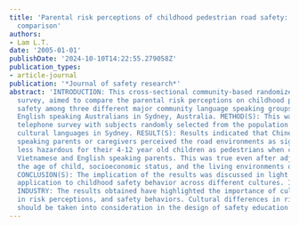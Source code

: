 ```yaml
---
title: 'Parental risk perceptions of childhood pedestrian road safety: a cross cultural
  comparison'
authors:
- Lam L.T.
date: '2005-01-01'
publishDate: '2024-10-10T14:22:55.279058Z'
publication_types:
- article-journal
publication: '*Journal of safety research*'
abstract: 'INTRODUCTION: This cross-sectional community-based randomized telephone
  survey, aimed to compare the parental risk perceptions on childhood pedestrian road
  safety among three different major community language speaking groups and the mainstream
  English speaking Australians in Sydney, Australia. METHOD(S): This was a community-based
  telephone survey with subjects randomly selected from the population of specific
  cultural languages in Sydney. RESULT(S): Results indicated that Chinese and Arabic
  speaking parents or caregivers perceived the road environments as significantly
  less hazardous for their 4-12 year old children as pedestrians when compared with
  Vietnamese and English speaking parents. This was true even after adjusting for
  the age of child, socioeconomic status, and the living environments of respondents.
  CONCLUSION(S): The implication of the results was discussed in light of possible
  application to childhood safety behavior across different cultures. IMPACT TO THE
  INDUSTRY: The results obtained have highlighted the importance of cultural factors
  in risk perceptions, and safety behaviors. Cultural differences in risk perceptions
  should be taken into consideration in the design of safety education programs.'
---
```

